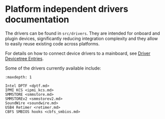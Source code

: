 # Platform independent drivers documentation

The drivers can be found in `src/drivers`. They are intended for onboard
and plugin devices, significantly reducing integration complexity and
they allow to easily reuse existing code across platforms.

For details on how to connect device drivers to a mainboard, see [Driver Devicetree Entries](dt_entries.md).

Some of the drivers currently available include:

```{toctree}
:maxdepth: 1

Intel DPTF <dptf.md>
IPMI KCS <ipmi_kcs.md>
SMMSTORE <smmstore.md>
SMMSTOREv2 <smmstorev2.md>
SoundWire <soundwire.md>
USB4 Retimer <retimer.md>
CBFS SMBIOS hooks <cbfs_smbios.md>
```
